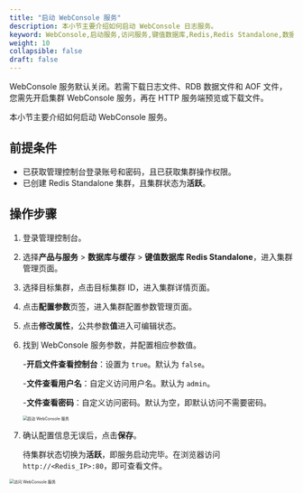 ```yaml
---
title: "启动 WebConsole 服务"
description: 本小节主要介绍如何启动 WebConsole 日志服务。 
keyword: WebConsole,启动服务,访问服务,键值数据库,Redis,Redis Standalone,数据库
weight: 10
collapsible: false
draft: false
---
```




WebConsole 服务默认关闭。若需下载日志文件、RDB 数据文件和 AOF 文件，您需先开启集群 WebConsole 服务，再在 HTTP 服务端预览或下载文件。

本小节主要介绍如何启动 WebConsole 服务。

## 前提条件

- 已获取管理控制台登录账号和密码，且已获取集群操作权限。
- 已创建 Redis Standalone 集群，且集群状态为**活跃**。

## 操作步骤

1. 登录管理控制台。
2. 选择**产品与服务** > **数据库与缓存** > **键值数据库 Redis Standalone**，进入集群管理页面。
3. 选择目标集群，点击目标集群 ID，进入集群详情页面。
4. 点击**配置参数**页签，进入集群配置参数管理页面。
5. 点击**修改属性**，公共参数**值**进入可编辑状态。
6. 找到 WebConsole 服务参数，并配置相应参数值。

   -**开启文件查看控制台**：设置为 `true`。默认为 `false`。

   -**文件查看用户名**：自定义访问用户名。默认为 `admin`。

   -**文件查看密码**：自定义访问密码。默认为空，即默认访问不需要密码。

   <img src="../../../_images/enable_webconsole.png" alt="启动 WebConsole 服务" style="zoom:50%;" />

7. 确认配置信息无误后，点击**保存**。

   待集群状态切换为**活跃**，即服务启动完毕。在浏览器访问 `http://<Redis_IP>:80`，即可查看文件。

  <img src="../../../_images/check_webconsole.png" alt="访问 WebConsole 服务" style="zoom:50%;" />
